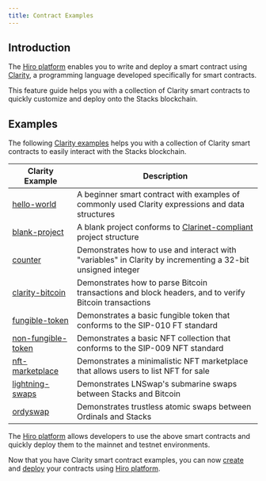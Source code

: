 ```yaml
---
title: Contract Examples
---
```


## Introduction

The [Hiro platform](https://platform.hiro.so/) enables you to write and deploy a smart contract using [Clarity](https://clarity-lang.org/), a programming language developed specifically for smart contracts.

This feature guide helps you with a collection of Clarity smart contracts to quickly customize and deploy onto the Stacks blockchain.

## Examples

The following [Clarity examples](https://github.com/hirosystems/clarity-examples) helps you with a collection of Clarity smart contracts to easily interact with the Stacks blockchain.


| Clarity Example                                     | Description                                                                                                                               |
| --------------------------------------------------- | ----------------------------------------------------------------------------------------------------------------------------------------- |
| [hello-world](/examples/hello-world/)               | A beginner smart contract with examples of commonly used Clarity expressions and data structures                                          |
| [blank-project](/examples/blank-project)            | A blank project conforms to [Clarinet-compliant](https://docs.hiro.so/clarinet/how-to-guides/how-to-create-new-project) project structure |
| [counter](/examples/counter/)                       | Demonstrates how to use and interact with "variables" in Clarity by incrementing a 32-bit unsigned integer                                |
| [clarity-bitcoin](/examples/clarity-bitcoin/)       | Demonstrates how to parse Bitcoin transactions and block headers, and to verify Bitcoin transactions                                      |
| [fungible-token](/examples/fungible-token/)         | Demonstrates a basic fungible token that conforms to the SIP-010 FT standard                                                              |
| [non-fungible-token](/examples/non-fungible-token/) | Demonstrates a basic NFT collection that conforms to the SIP-009 NFT standard                                                             |
| [nft-marketplace](/examples/nft-marketplace/)       | Demonstrates a minimalistic NFT marketplace that allows users to list NFT for sale                                                        |
| [lightning-swaps](/examples/lightning-swaps/)       | Demonstrates LNSwap's submarine swaps between Stacks and Bitcoin                                                                          |
| [ordyswap](/examples/ordyswap/)                     | Demonstrates trustless atomic swaps between Ordinals and Stacks                                                                           |


The [Hiro platform](https://platform.hiro.so) allows developers to use the above smart contracts and quickly deploy them to the mainnet and testnet environments.

Now that you have Clarity smart contract examples, you can now [create](build-contract.md) and [deploy](deploy-project.md) your contracts using [Hiro platform](https://platform.hiro.so/).
